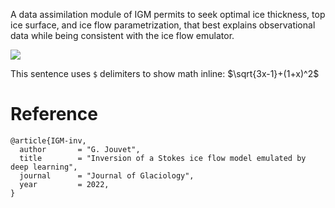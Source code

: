 A data assimilation module of IGM permits to seek optimal ice thickness, top ice surface, and ice flow parametrization, that best explains observational data while being consistent with the ice flow emulator.

![](https://github.com/jouvetg/igm/blob/main/fig/scheme_simple_invert.png)

This sentence uses `$` delimiters to show math inline:  $\sqrt{3x-1}+(1+x)^2$

# Reference

	@article{IGM-inv,
	  author       = "G. Jouvet",  
	  title        = "Inversion of a Stokes ice flow model emulated by deep learning",
	  journal      = "Journal of Glaciology",
	  year         = 2022,
	}